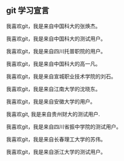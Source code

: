 ## git 学习宣言

我喜欢git，我是来自中国科大的张焕杰。

我喜欢git，我是来自中国科大的测试用户。

我喜欢git，我是来自四川托普职院的用户。

我喜欢git，我是来自中国科大的高一凡。

我喜欢git，我是来自宣城职业技术学院的刘石。

我喜欢git，我是来自江南大学的沈晓东。

我喜欢git，我是来自安徽大学的用户。

我喜欢git, 我是来自贵州财大的测试用户.

我喜欢git，我是来自四川省振中学院的测试用户。

我喜欢git，我是来自长春理工大学的苏伟。

我喜欢git，我是来自浙江大学的测试用户。
